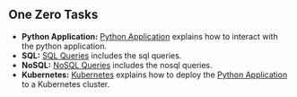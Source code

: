 ## One Zero Tasks

* **Python Application:**  [Python Application](./Flask-app/README.md) explains how to interact with the python application.
* **SQL:**  [SQL Queries](./sql-queries/queries.sql) includes the sql queries.
* **NoSQL:**  [NoSQL Queries](./nosql-queries/nosql.py) includes the nosql queries.
* **Kubernetes:**  [Kubernetes](./Kubernetes/README.md) explains how to deploy the [Python Application](./Flask-app/app.py) to a Kubernetes cluster.
